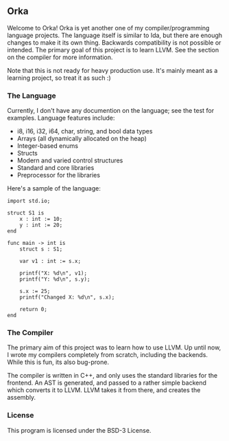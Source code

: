 ## Orka

Welcome to Orka! Orka is yet another one of my compiler/programming language projects. The language itself is similar to Ida, but there are enough changes to make it its own thing. Backwards compatibility is not possible or intended. The primary goal of this project is to learn LLVM. See the section on the compiler for more information.

Note that this is not ready for heavy production use. It's mainly meant as a learning project, so treat it as such :)

### The Language

Currently, I don't have any documention on the language; see the test for examples. Language features include:

* i8, i16, i32, i64, char, string, and bool data types
* Arrays (all dynamically allocated on the heap)
* Integer-based enums
* Structs
* Modern and varied control structures
* Standard and core libraries
* Preprocessor for the libraries

Here's a sample of the language:

```
import std.io;

struct S1 is
    x : int := 10;
    y : int := 20;
end

func main -> int is
    struct s : S1;

    var v1 : int := s.x;
    
    printf("X: %d\n", v1);
    printf("Y: %d\n", s.y);
    
    s.x := 25;
    printf("Changed X: %d\n", s.x);
    
    return 0;
end
```

### The Compiler

The primary aim of this project was to learn how to use LLVM. Up until now, I wrote my compilers completely from scratch, including the backends. While this is fun, its also bug-prone.

The compiler is written in C++, and only uses the standard libraries for the frontend. An AST is generated, and passed to a rather simple backend which converts it to LLVM. LLVM takes it from there, and creates the assembly.

### License

This program is licensed under the BSD-3 License.
